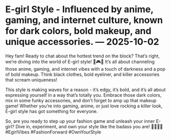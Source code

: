 # E-girl Style - Influenced by anime, gaming, and internet culture, known for dark colors, bold makeup, and unique accessories. — 2025-10-02

Hey fam! Ready to chat about the hottest trend on the block? That’s right, we’re diving into the world of E-girl style! 🖤🎮👾 It’s all about channeling those anime, gaming, and internet vibes with a touch of darkness and a pop of bold makeup. Think black clothes, bold eyeliner, and killer accessories that scream uniqueness!

This style is making waves for a reason - it’s edgy, it’s bold, and it’s all about expressing yourself in a way that’s totally you. Embrace those dark colors, mix in some funky accessories, and don’t forget to amp up that makeup game! Whether you’re into gaming, anime, or just love rocking a killer look, E-girl style has got something for everyone.

So, are you ready to step up your fashion game and unleash your inner E-girl? Dive in, experiment, and own your style like the badass you are! 💁‍♀️💥✨ #EgirlVibes #FashionForward #OwnYourStyle